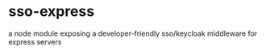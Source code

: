 # sso-express
a node module exposing a developer-friendly sso/keycloak middleware for express servers
